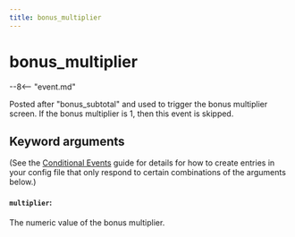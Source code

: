 ```yaml
---
title: bonus_multiplier
---
```


# bonus_multiplier


--8<-- "event.md"

Posted after "bonus_subtotal" and used to trigger the bonus multiplier
screen. If the bonus multiplier is 1, then this event is skipped.

## Keyword arguments

(See the [Conditional Events](overview/conditional.md)
guide for details for how to create entries in your config file that
only respond to certain combinations of the arguments below.)

#### `multiplier`:

The numeric value of the bonus multiplier.
